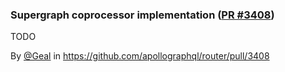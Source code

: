 ### Supergraph coprocessor implementation ([PR #3408](https://github.com/apollographql/router/pull/3408))

TODO

By [@Geal](https://github.com/Geal) in https://github.com/apollographql/router/pull/3408